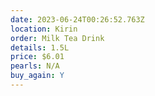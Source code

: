 ```yaml
---
date: 2023-06-24T00:26:52.763Z
location: Kirin
order: Milk Tea Drink
details: 1.5L
price: $6.01
pearls: N/A
buy_again: Y
---
```

